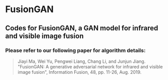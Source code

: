 # FusionGAN

## Codes for FusionGAN, a GAN model for infrared and visible image fusion 

### Please refer to our following paper for algorithm details:

> Jiayi Ma, Wei Yu, Pengwei Liang, Chang Li, and Junjun Jiang. "FusionGAN: A generative adversarial network for infrared and visible image fusion", Information Fusion, 48, pp. 11-26, Aug. 2019.